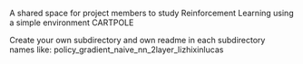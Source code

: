 A shared space for project members to study Reinforcement Learning using a simple environment CARTPOLE  
  
Create your own subdirectory and own readme in each subdirectory  
names like: policy_gradient_naive_nn_2layer_lizhixinlucas


